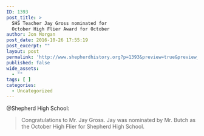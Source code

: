```yaml
---
ID: 1393
post_title: >
  SHS Teacher Jay Gross nominated for
  October High Flier Award for October
author: Jon Morgan
post_date: 2016-10-26 17:55:19
post_excerpt: ""
layout: post
permalink: 'http://www.shepherdhistory.org?p=1393&preview=true&preview_id=1393'
published: false
wide_assets:
  - ""
tags: [ ]
categories:
  - Uncategorized
---
```

@Shepherd High School:
<blockquote>Congratulations to Mr. Jay Gross. Jay was nominated by Mr. Butch as the October High Flier for Shepherd High School.</blockquote>